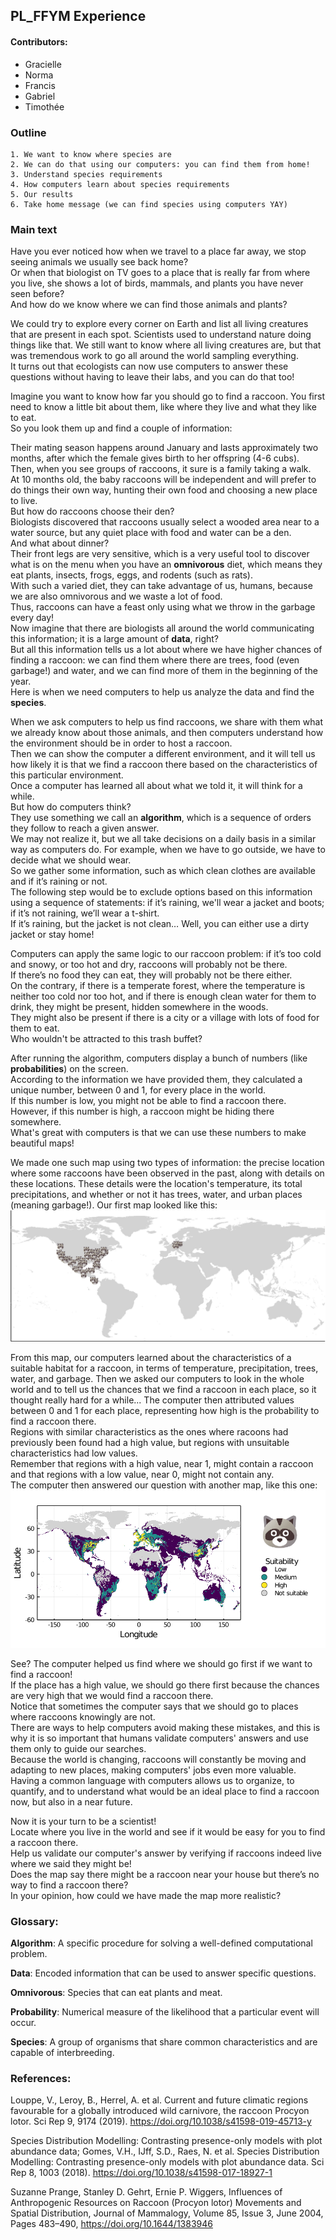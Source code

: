 ## PL_FFYM Experience
#### Contributors:

- Gracielle  
- Norma  
- Francis
- Gabriel
- Timothée  

### Outline

    1. We want to know where species are  
    2. We can do that using our computers: you can find them from home!  
    3. Understand species requirements  
    4. How computers learn about species requirements  
    5. Our results  
    6. Take home message (we can find species using computers YAY)  


### Main text
Have you ever noticed how when we travel to a place far away, we stop seeing animals we usually see back home?  
Or when that biologist on TV goes to a place that is really far from where you live, she shows a lot of birds, mammals, and plants you have never seen before?  
And how do we know where we can find those animals and plants?  

We could try to explore every corner on Earth and list all living creatures that are present in each spot.
Scientists used to understand nature doing things like that. We still want to know where all living creatures are, but that was tremendous work to go all around the world sampling everything.  
It turns out that ecologists can now use computers to answer these questions without having to leave their labs, and you can do that too!  

Imagine you want to know how far you should go to find a raccoon. You first need to know a little bit about them, like where they live and what they like to eat.  
So you look them up and find a couple of information:  

Their mating season happens around January and lasts approximately two months, after which the female gives birth to her offspring (4-6 cubs).  
Then, when you see groups of raccoons, it sure is a family taking a walk.  
At 10 months old, the baby raccoons will be independent and will prefer to do things their own way, hunting their own food and choosing a new place to live.  
But how do raccoons choose their den?  
Biologists discovered that raccoons usually select a wooded area near to a water source, but any quiet place with food and water can be a den.  
And what about dinner?  
Their front legs are very sensitive, which is a very useful tool to discover what is on the menu when you have an **omnivorous** diet, which means they eat plants, insects, frogs, eggs, and rodents (such as rats).  
With such a varied diet, they can take advantage of us, humans, because we are also omnivorous and we waste a lot of food.  
Thus, raccoons can have a feast only using what we throw in the garbage every day!  
Now imagine that there are biologists all around the world communicating this information; it is a large amount of **data**, right?  
But all this information tells us a lot about where we have higher chances of finding a raccoon: we can find them where there are trees, food (even garbage!) and water, and we can find more of them in the beginning of the year.  
Here is when we need computers to help us analyze the data and find the **species**.

When we ask computers to help us find raccoons, we share with them what we already know about those animals, and then computers understand how the environment should be in order to host a raccoon.  
Then we can show the computer a different environment, and it will tell us how likely it is that we find a raccoon there based on the characteristics of this particular environment.  
Once a computer has learned all about what we told it, it will think for a while.  
But how do computers think?  
They use something we call an **algorithm**, which is a sequence of orders they follow to reach a given answer.  
We may not realize it, but we all take decisions on a daily basis in a similar way as computers do.
For example, when we have to go outside, we have to decide what we should wear.  
So we gather some information, such as which clean clothes are available and if it’s raining or not.  
The following step would be to exclude options based on this information using a sequence of statements: if it’s raining, we'll wear a jacket and boots; if it’s not raining, we’ll wear a t-shirt.  
If it’s raining, but the jacket is not clean… Well, you can either use a dirty jacket or stay home!

Computers can apply the same logic to our raccoon problem: if it’s too cold and snowy, or too hot and dry, raccoons will probably not be there.  
If there’s no food they can eat, they will probably not be there either.  
On the contrary, if there is a temperate forest, where the temperature is neither too cold nor too hot, and if there is enough clean water for them to drink, they might be present, hidden somewhere in the woods.  
They might also be present if there is a city or a village with lots of food for them to eat.  
Who wouldn't be attracted to this trash buffet?

After running the algorithm, computers display a bunch of numbers (like **probabilities**) on the screen.  
According to the information we have provided them, they calculated a unique number, between 0 and 1, for every place in the world.  
If this number is low, you might not be able to find a raccoon there.  
However, if this number is high, a raccoon might be hiding there somewhere.  
What's great with computers is that we can use these numbers to make beautiful maps!

We made one such map using two types of information: the precise location where some raccoons have been observed in the past, along with details on these
locations.
These details were the location's temperature, its total precipitations, and whether or not it has trees, water, and urban places (meaning garbage!).
Our first map looked like this:
![](fig/occurrences_emojis.png)

From this map, our computers learned about the characteristics of a suitable habitat for a raccoon, in terms of temperature, precipitation, trees, water, and garbage.
Then we asked our computers to look in the whole world and to tell us the chances that we find a raccoon in each place, so it thought really hard for a while...
The computer then attributed values between 0 and 1 for each place, representing how high is the probability to find a raccoon there.  
Regions with similar characteristics as the ones where racoons had previously been found had a high value, but regions with unsuitable characteristics had low values.  
Remember that regions with a high value, near 1, might contain a raccoon and that regions with a low value, near 0, might not contain any.  
The computer then answered our question with another map, like this one:
![](fig/predictions.png)

See? The computer helped us find where we should go first if we want to find a raccoon!  
If the place has a high value, we should go there first because the chances are very high that we would find a raccoon there.  
Notice that sometimes the computer says that we should go to places where raccoons knowingly are not.  
There are ways to help computers avoid making these mistakes, and this is why it is so important that humans validate computers' answers and use them only to guide our searches.  
Because the world is changing, raccoons will constantly be moving and adapting to new places, making computers' jobs even more valuable.  
Having a common language with computers allows us to organize, to quantify, and to understand what would be an ideal place to find a raccoon now, but also in a near future.    

Now it is your turn to be a scientist!  
Locate where you live in the world and see if it would be easy for you to find a raccoon there.  
Help us validate our computer's answer by verifying if raccoons indeed live where we said they might be!  
Does the map say there might be a raccoon near your house but there’s no way to find a raccoon there?  
In your opinion, how could we have made the map more realistic?

### Glossary:

**Algorithm**: A specific procedure for solving a well-defined computational problem.

**Data**: Encoded information that can be used to answer specific questions.

**Omnivorous**: Species that can eat plants and meat.

**Probability**: Numerical measure of the likelihood that a particular event will occur.

**Species**: A group of organisms that share common characteristics and are capable of interbreeding.

### References:

Louppe, V., Leroy, B., Herrel, A. et al. Current and future climatic regions favourable for a globally introduced wild carnivore, the raccoon Procyon lotor. Sci Rep 9, 9174 (2019). https://doi.org/10.1038/s41598-019-45713-y

Species Distribution Modelling: Contrasting presence-only models with plot abundance data; Gomes, V.H., IJff, S.D., Raes, N. et al. Species Distribution Modelling: Contrasting presence-only models with plot abundance data. Sci Rep 8, 1003 (2018). https://doi.org/10.1038/s41598-017-18927-1

Suzanne Prange, Stanley D. Gehrt, Ernie P. Wiggers, Influences of Anthropogenic Resources on Raccoon (Procyon lotor) Movements and Spatial Distribution, Journal of Mammalogy, Volume 85, Issue 3, June 2004, Pages 483–490, https://doi.org/10.1644/1383946
